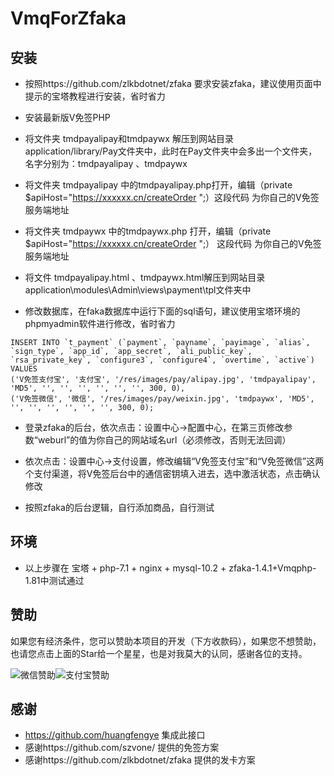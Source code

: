 # VmqForZfaka
## 安装
 + 按照https://github.com/zlkbdotnet/zfaka  要求安装zfaka，建议使用页面中提示的宝塔教程进行安装，省时省力

 + 安装最新版V免签PHP

 + 将文件夹 tmdpayalipay和tmdpaywx  解压到网站目录application/library/Pay文件夹中，此时在Pay文件夹中会多出一个文件夹，名字分别为：tmdpayalipay 、tmdpaywx

 + 将文件夹 tmdpayalipay 中的tmdpayalipay.php打开，编辑（private $apiHost="https://xxxxxx.cn/createOrder ";）这段代码 为你自己的V免签服务端地址

 + 将文件夹 tmdpaywx     中的tmdpaywx.php    打开，编辑（private $apiHost="https://xxxxxx.cn/createOrder ";） 这段代码 为你自己的V免签服务端地址

 + 将文件  tmdpayalipay.html 、tmdpaywx.html解压到网站目录application\modules\Admin\views\payment\tpl文件夹中  

 + 修改数据库，在faka数据库中运行下面的sql语句，建议使用宝塔环境的phpmyadmin软件进行修改，省时省力
```
INSERT INTO `t_payment` (`payment`, `payname`, `payimage`, `alias`, `sign_type`, `app_id`, `app_secret`, `ali_public_key`, `rsa_private_key`, `configure3`, `configure4`, `overtime`, `active`) VALUES
('V免签支付宝', '支付宝', '/res/images/pay/alipay.jpg', 'tmdpayalipay', 'MD5', '', '', '', '', '', '', 300, 0),
('V免签微信', '微信', '/res/images/pay/weixin.jpg', 'tmdpaywx', 'MD5', '', '', '', '', '', '', 300, 0);
```
 + 登录zfaka的后台，依次点击：设置中心->配置中心，在第三页修改参数“weburl”的值为你自己的网站域名url（必须修改，否则无法回调）

 + 依次点击：设置中心->支付设置，修改编辑“V免签支付宝”和“V免签微信”这两个支付渠道，将V免签后台中的通信密钥填入进去，选中激活状态，点击确认修改

 + 按照zfaka的后台逻辑，自行添加商品，自行测试


## 环境
  + 以上步骤在 宝塔 + php-7.1 + nginx + mysql-10.2 + zfaka-1.4.1+Vmqphp-1.81中测试通过


## 赞助
如果您有经济条件，您可以赞助本项目的开发（下方收款码），如果您不想赞助，也请您点击上面的Star给一个星星，也是对我莫大的认同，感谢各位的支持。

![微信赞助](https://puu.sh/DF0jt/ded5938c8c.jpg)![支付宝赞助](https://puu.sh/DEYmS/32f8237fd8.jpg)

## 感谢
- https://github.com/huangfengye  集成此接口
- 感谢https://github.com/szvone/  提供的免签方案
- 感谢https://github.com/zlkbdotnet/zfaka  提供的发卡方案

